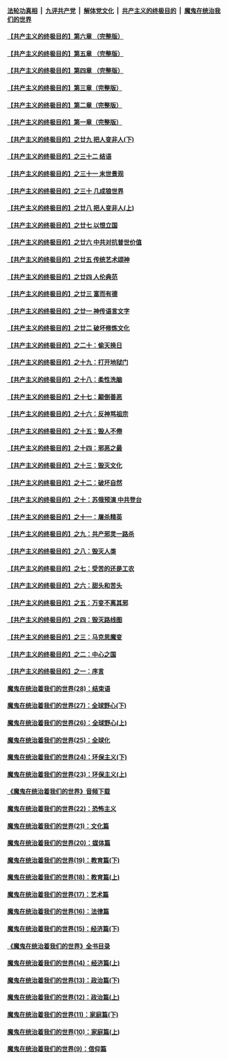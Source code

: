 ####  [法轮功真相](../../../../basic/blob/master/README.md?t=02242226) &nbsp;|&nbsp; [九评共产党](../../../../9ping.md/blob/master/README.md?t=02242226) &nbsp;|&nbsp; [解体党文化](../../../../jtdwh.md/blob/master/README.md?t=02242226)  &nbsp;|&nbsp; [共产主义的终极目的](../../../../gczydzjmd.md/blob/master/README.md?t=02242226) &nbsp;|&nbsp; [魔鬼在统治我们的世界](../../../../mgztzwmdsj.md/blob/master/README.md?t=02242226) 

#### [【共产主义的终极目的】第六章 （完整版）](../pages/nsc422/n11428913.md?t=02242226) 

#### [【共产主义的终极目的】第五章 （完整版）](../pages/nsc422/n11428912.md?t=02242226) 

#### [【共产主义的终极目的】第四章 （完整版）](../pages/nsc422/n11428907.md?t=02242226) 

#### [【共产主义的终极目的】第三章（完整版）](../pages/nsc422/n11428848.md?t=02242226) 

#### [【共产主义的终极目的】第二章（完整版）](../pages/nsc422/n11428831.md?t=02242226) 

#### [【共产主义的终极目的】第一章（完整版）](../pages/nsc422/n11417651.md?t=02242226) 

#### [【共产主义的终极目的】之廿九 把人变非人(下)](../pages/nsc422/n11344140.md?t=02242226) 

#### [【共产主义的终极目的】之三十二 结语](../pages/nsc422/n11360535.md?t=02242226) 

#### [【共产主义的终极目的】之三十一 末世景观](../pages/nsc422/n11351129.md?t=02242226) 

#### [【共产主义的终极目的】之三十 几成狼世界](../pages/nsc422/n11348280.md?t=02242226) 

#### [【共产主义的终极目的】之廿八 把人变非人(上)](../pages/nsc422/n11340492.md?t=02242226) 

#### [【共产主义的终极目的】之廿七 以恨立国](../pages/nsc422/n11336944.md?t=02242226) 

#### [【共产主义的终极目的】之廿六 中共对抗普世价值](../pages/nsc422/n11324785.md?t=02242226) 

#### [【共产主义的终极目的】之廿五 传统艺术颂神](../pages/nsc422/n11296396.md?t=02242226) 

#### [【共产主义的终极目的】之廿四 人伦典范](../pages/nsc422/n11296397.md?t=02242226) 

#### [【共产主义的终极目的】之廿三 富而有德](../pages/nsc422/n11283598.md?t=02242226) 

#### [【共产主义的终极目的】之廿一 神传语言文字](../pages/nsc422/n11263265.md?t=02242226) 

#### [【共产主义的终极目的】之廿二 破坏修炼文化](../pages/nsc422/n11245728.md?t=02242226) 

#### [【共产主义的终极目的】之二十：偷天换日](../pages/nsc422/n11238846.md?t=02242226) 

#### [【共产主义的终极目的】之十九：打开地狱门](../pages/nsc422/n11206376.md?t=02242226) 

#### [【共产主义的终极目的】之十八：柔性洗脑](../pages/nsc422/n11199994.md?t=02242226) 

#### [【共产主义的终极目的】之十七：颠倒善恶](../pages/nsc422/n11179782.md?t=02242226) 

#### [【共产主义的终极目的】之十六：反神骂祖宗](../pages/nsc422/n11166798.md?t=02242226) 

#### [【共产主义的终极目的】之十五：毁人不倦](../pages/nsc422/n11166792.md?t=02242226) 

#### [【共产主义的终极目的】之十四：邪恶之最](../pages/nsc422/n11150249.md?t=02242226) 

#### [【共产主义的终极目的】之十三：毁灭文化](../pages/nsc422/n11135227.md?t=02242226) 

#### [【共产主义的终极目的】之十二：破坏自然](../pages/nsc422/n11135214.md?t=02242226) 

#### [【共产主义的终极目的】之十：苏俄预演 中共登台](../pages/nsc422/n11118424.md?t=02242226) 

#### [【共产主义的终极目的】之十一：屠杀精英](../pages/nsc422/n11118442.md?t=02242226) 

#### [【共产主义的终极目的】之九：共产邪灵一路杀](../pages/nsc422/n11114139.md?t=02242226) 

#### [【共产主义的终极目的】之八：毁灭人类](../pages/nsc422/n11108503.md?t=02242226) 

#### [【共产主义的终极目的】之七：受苦的还是工农](../pages/nsc422/n11101809.md?t=02242226) 

#### [【共产主义的终极目的】之六：甜头和苦头](../pages/nsc422/n11096971.md?t=02242226) 

#### [【共产主义的终极目的】之五：万变不离其邪](../pages/nsc422/n11091285.md?t=02242226) 

#### [【共产主义的终极目的】之四：毁灭路线图](../pages/nsc422/n11086284.md?t=02242226) 

#### [【共产主义的终极目的】之三：马克思魔变](../pages/nsc422/n11061941.md?t=02242226) 

#### [【共产主义的终极目的】之二：中心之国](../pages/nsc422/n11047728.md?t=02242226) 

#### [【共产主义的终极目的】之一：序言](../pages/nsc422/n11086077.md?t=02242226) 

#### [魔鬼在统治着我们的世界(28)：结束语](../pages/nsc422/n10936246.md?t=02242226) 

#### [魔鬼在统治着我们的世界(27)：全球野心(下)](../pages/nsc422/n10928319.md?t=02242226) 

#### [魔鬼在统治着我们的世界(26)：全球野心(上)](../pages/nsc422/n10900318.md?t=02242226) 

#### [魔鬼在统治着我们的世界(25)：全球化](../pages/nsc422/n10788205.md?t=02242226) 

#### [魔鬼在统治着我们的世界(24)：环保主义(下)](../pages/nsc422/n10695307.md?t=02242226) 

#### [魔鬼在统治着我们的世界(23)：环保主义(上)](../pages/nsc422/n10688613.md?t=02242226) 

#### [《魔鬼在统治着我们的世界》音频下载](../pages/nsc422/n10635553.md?t=02242226) 

#### [魔鬼在统治着我们的世界(22)：恐怖主义](../pages/nsc422/n10614727.md?t=02242226) 

#### [魔鬼在统治着我们的世界(21)：文化篇](../pages/nsc422/n10597706.md?t=02242226) 

#### [魔鬼在统治着我们的世界(20)：媒体篇](../pages/nsc422/n10586579.md?t=02242226) 

#### [魔鬼在统治着我们的世界(19)：教育篇(下)](../pages/nsc422/n10564808.md?t=02242226) 

#### [魔鬼在统治着我们的世界(18)：教育篇(上)](../pages/nsc422/n10526970.md?t=02242226) 

#### [魔鬼在统治着我们的世界(17)：艺术篇](../pages/nsc422/n10499093.md?t=02242226) 

#### [魔鬼在统治着我们的世界(16)：法律篇](../pages/nsc422/n10485969.md?t=02242226) 

#### [魔鬼在统治着我们的世界(15)：经济篇(下)](../pages/nsc422/n10469975.md?t=02242226) 

#### [《魔鬼在统治着我们的世界》全书目录](../pages/nsc422/n10464261.md?t=02242226) 

#### [魔鬼在统治着我们的世界(14)：经济篇(上)](../pages/nsc422/n10457370.md?t=02242226) 

#### [魔鬼在统治着我们的世界(13)：政治篇(下)](../pages/nsc422/n10448270.md?t=02242226) 

#### [魔鬼在统治着我们的世界(12)：政治篇(上)](../pages/nsc422/n10444576.md?t=02242226) 

#### [魔鬼在统治着我们的世界(11)：家庭篇(下)](../pages/nsc422/n10440961.md?t=02242226) 

#### [魔鬼在统治着我们的世界(10)：家庭篇(上)](../pages/nsc422/n10435448.md?t=02242226) 

#### [魔鬼在统治着我们的世界(9)：信仰篇](../pages/nsc422/n10432159.md?t=02242226) 

